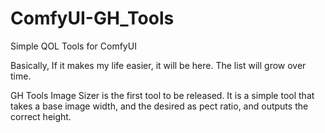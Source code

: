 # ComfyUI-GH_Tools
Simple QOL Tools for ComfyUI

Basically, If it makes my life easier, it will be here. The list will grow over time.

GH Tools Image Sizer is the first tool to be released. It is a simple tool that takes a base image width, and the desired as pect ratio, and outputs the correct height.
